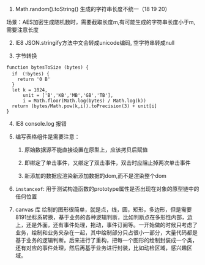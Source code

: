 1. Math.random().toString()  生成的字符串长度不统一（18 19 20）

  场景：AES加密生成随机数时，需要截取长度m,有可能生成的字符串长度小于m,需要注意长度

2. IE8  JSON.stringify方法中文会转成unicode编码, 空字符串转成null

3. 字节转换
```
function bytesToSize (bytes) {
  if （!bytes) {
    return '0 B'
  }
  let k = 1024,
      unit = ['B','KB','MB','GB','TB'],
      i = Math.floor(Math.log(bytes) / Math.log(k))
  return (bytes/Math.pow(k,i)).toPrecision(3) + unit[i]
}
```

4. IE8 console.log 报错

5. 编写表格组件是需要注意：
   1. 原始数据源不能直接设置在原型上，应该拷贝后赋值
   
   2. 即绑定了单击事件，又绑定了双击事件，双击时应阻止掉两次单击事件
   
   3. 新添加的数据应渲染新添加数据的dom,而不是渲染整个dom
   
      

6. `instanceof`: 用于测试构造函数的prototype属性是否出现在对象的原型链中的任何位置

7. canvas 库
绘制的图形很简单，就是点，线，圆，矩形，多边形，但是需要 8191坐标系转换，基于业务的各种逻辑判断，比如判断点在多形性内部，边上，还是外面，还有事件处理，拖动，事件订阅等。一开始做的时候只考虑了业务，绘制和业务夹杂在一起，其中绘制部分只占很小一部分，大量代码都是基于业务的逻辑判断。后来进行了重构，把每一个图形的绘制封装成一个类，还有对应的事件处理，然后再基于业务进行封装，比如动检区域，感兴趣区域。
